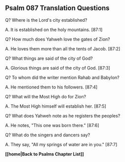 ## Psalm 087 Translation Questions ##

Q? Where is the Lord's city established?

A. It is established on the holy mountains. [87:1]

Q? How much does Yahweh love the gates of Zion?

A. He loves them more than all the tents of Jacob. [87:2]

Q? What things are said of the city of God?

A. Glorious things are said of the city of God. [87:3]

Q? To whom did the writer mention Rahab and Babylon?

A. He mentioned them to his followers. [87:4]

Q? What will the Most High do for Zion?

A. The Most High himself will establish her. [87:5]

Q? What does Yahweh note as he registers the peoples?

A. He notes, "This one was born there." [87:6]

Q? What do the singers and dancers say?

A. They say, "All my springs of water are in you." [87:7]

__[[home|Back to Psalms Chapter List]]__

